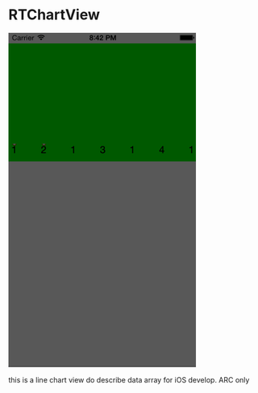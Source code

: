 RTChartView
===========

![demo](demo/demo.gif)

this is a line chart view do describe data array for iOS develop. ARC only
